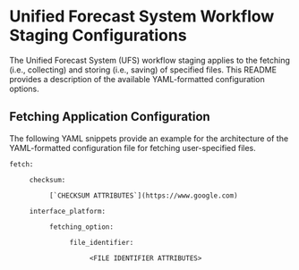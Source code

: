 # Unified Forecast System Workflow Staging Configurations

The Unified Forecast System (UFS) workflow staging applies to the
fetching (i.e., collecting) and storing (i.e., saving) of specified
files. This README provides a description of the available
YAML-formatted configuration options.

## Fetching Application Configuration

The following YAML snippets provide an example for the architecture of
the YAML-formatted configuration file for fetching user-specified
files.

~~~
fetch:

     checksum:

          [`CHECKSUM ATTRIBUTES`](https://www.google.com)

     interface_platform:

          fetching_option:

               file_identifier:

                    <FILE IDENTIFIER ATTRIBUTES>
~~~
